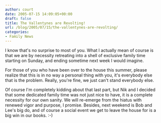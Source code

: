 ```yaml
---
author: court
date: 2005-07-15 14:09:05+00:00
draft: false
title: The Vallentynes are Revolting!
url: /blog/2005/07/15/the-vallentynes-are-revolting/
categories:
- Family News
---
```


I know that's no surprise to most of you.  What I actually mean of course is that we are by necessity retreating into a shell of exclusive family time starting on Sunday, and ending sometime next week I would imagine.  

For those of you who have been over to the house this summer, please realize that this is in no way a personal thing with you, it's everybody else that is the problem.  Really, you're fine, we just can't stand everybody else.

Of course I'm completely kidding about that last part, but Nik and I decided that some dedicated family time was not just nice to have, it is a complete necessity for our own sanity.  We will re-emerge from the hiatus with renewed vigor and purpose, I promise.  Besides, next weekend is Bob and Lee's big do, and of course a social event we get to leave the house for is a big win in our books. :-)
